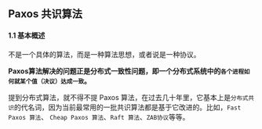 ## Paxos 共识算法

#### 1.1 基本概述

不是一个具体的算法，而是一种算法思想，或者说是一种协议。

**Paxos算法解决的问题正是分布式一致性问题，即一个分布式系统中的`各个进程如何就某个值（决议）达成一致`。**

提到分布式算法，就不得不提 Paxos 算法，在过去几十年里，它基本上是`分布式共识`的代名词，因为当前最常用的一批共识算法都是基于它改进的。比如，`Fast Paxos 算法`、 `Cheap Paxos 算法`、`Raft 算法`、`ZAB协议`等等。

